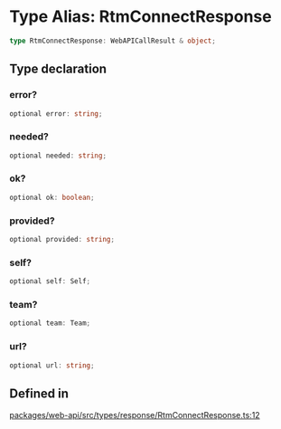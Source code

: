 # Type Alias: RtmConnectResponse

```ts
type RtmConnectResponse: WebAPICallResult & object;
```

## Type declaration

### error?

```ts
optional error: string;
```

### needed?

```ts
optional needed: string;
```

### ok?

```ts
optional ok: boolean;
```

### provided?

```ts
optional provided: string;
```

### self?

```ts
optional self: Self;
```

### team?

```ts
optional team: Team;
```

### url?

```ts
optional url: string;
```

## Defined in

[packages/web-api/src/types/response/RtmConnectResponse.ts:12](https://github.com/slackapi/node-slack-sdk/blob/main/packages/web-api/src/types/response/RtmConnectResponse.ts#L12)
